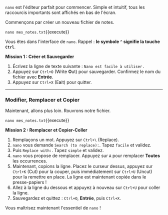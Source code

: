 `nano` est l'éditeur parfait pour commencer. Simple et intuitif, tous les raccourcis importants sont affichés en bas de l'écran.

Commençons par créer un nouveau fichier de notes.

`nano mes_notes.txt`{{execute}}

Vous êtes dans l'interface de `nano`. Rappel : **le symbole `^` signifie la touche `Ctrl`**.

**Mission 1 : Créer et Sauvegarder**
1.  Écrivez la ligne de texte suivante : `Nano est facile à utiliser.`
2.  Appuyez sur `Ctrl+O` (Write **O**ut) pour sauvegarder. Confirmez le nom du fichier avec **Entrée**.
3.  Appuyez sur `Ctrl+X` (E**x**it) pour quitter.

---

### Modifier, Remplacer et Copier

Maintenant, allons plus loin. Rouvrons notre fichier.

`nano mes_notes.txt`{{execute}}

**Mission 2 : Remplacer et Copier-Coller**
1.  Remplaçons un mot. Appuyez sur `Ctrl+\` (Replace).
2.  `nano` vous demande `Search (to replace):`. Tapez `facile` et validez.
3.  Puis `Replace with:`. Tapez `simple` et validez.
4.  `nano` vous propose de remplacer. Appuyez sur `A` pour remplacer **Toutes** les occurrences.
5.  Maintenant, copions la ligne. Placez le curseur dessus, appuyez sur `Ctrl+K` (Cut) pour la couper, puis immédiatement sur `Ctrl+U` (Uncut) pour la remettre en place. La ligne est maintenant copiée dans le presse-papiers !
6.  Allez à la ligne du dessous et appuyez à nouveau sur `Ctrl+U` pour coller la ligne.
7.  Sauvegardez et quittez : `Ctrl+O`, **Entrée**, puis `Ctrl+X`.

Vous maîtrisez maintenant l'essentiel de `nano` !
